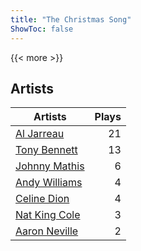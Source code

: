 ```yaml
---
title: "The Christmas Song"
ShowToc: false
---
```


{{< more >}}

## Artists
Artists | Plays 
----- | -----: 
[Al Jarreau](/artists/al-jarreau-1769) | 21
[Tony Bennett](/artists/tony-bennett-2564) | 13
[Johnny Mathis](/artists/johnny-mathis-14581) | 6
[Andy Williams](/artists/andy-williams-16425) | 4
[Celine Dion](/artists/celine-dion-39068) | 4
[Nat King Cole](/artists/nat-king-cole-3428) | 3
[Aaron Neville](/artists/aaron-neville-384) | 2

